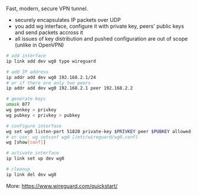 Fast, modern, secure VPN tunnel.

- securely encapsulates IP packets over UDP
- you add wg interface, configure it with private key, peers' public keys and send packets accross it
- all issues of key distribution and pushed configuration are out of scope (unlike in OpenVPN)

```sh
# add interface
ip link add dev wg0 type wireguard

# add IP address
ip addr add dev wg0 192.168.2.1/24
# or if there are only two peers
ip addr add dev wg0 192.168.2.1 peer 192.168.2.2

# generate keys
umask 077
wg genkey > privkey
wg pubkey < privkey > pubkey

# configure interface
wg set wg0 listen-port 51820 private-key $PRIVKEY peer $PUBKEY allowed-ips 192.168.2.0/24 endpoint $PEER_IPADDR:51820
# or use: wg setconf wg0 [/etc/wireguard/wg0.conf]
wg [show[conf]]

# activate interface
ip link set up dev wg0

# cleanup
ip link del dev wg0
```

More: https://www.wireguard.com/quickstart/